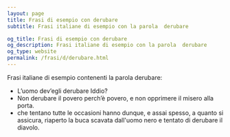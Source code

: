 ```yaml
---
layout: page
title: Frasi di esempio con derubare 
subtitle: Frasi italiane di esempio con la parola  derubare

og_title: Frasi di esempio con derubare 
og_description: Frasi italiane di esempio con la parola  derubare
og_type: website
permalink: /frasi/d/derubare.html
---
```


Frasi italiane di esempio contenenti la parola derubare:


- L’uomo dev’egli derubare Iddio?
- Non derubare il povero perch’è povero, e non opprimere il misero alla porta.
- che tentano tutte le occasioni hanno dunque, e assai spesso, a quanto si assicura, riaperto la buca scavata dall'uomo nero e tentato di derubare il diavolo.

